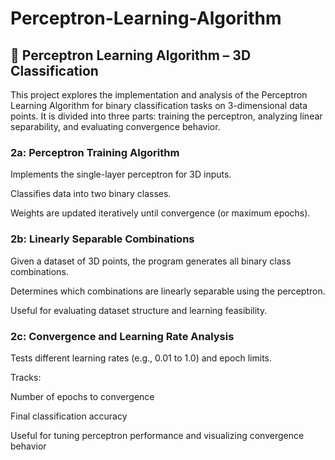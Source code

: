 # Perceptron-Learning-Algorithm

## 🤖 Perceptron Learning Algorithm – 3D Classification
This project explores the implementation and analysis of the Perceptron Learning Algorithm for binary classification tasks on 3-dimensional data points. It is divided into three parts: training the perceptron, analyzing linear separability, and evaluating convergence behavior.
### 2a: Perceptron Training Algorithm
Implements the single-layer perceptron for 3D inputs.

Classifies data into two binary classes.

Weights are updated iteratively until convergence (or maximum epochs).
### 2b: Linearly Separable Combinations
Given a dataset of 3D points, the program generates all binary class combinations.

Determines which combinations are linearly separable using the perceptron.

Useful for evaluating dataset structure and learning feasibility.

### 2c: Convergence and Learning Rate Analysis
Tests different learning rates (e.g., 0.01 to 1.0) and epoch limits.

Tracks:

Number of epochs to convergence

Final classification accuracy

Useful for tuning perceptron performance and visualizing convergence behavior
